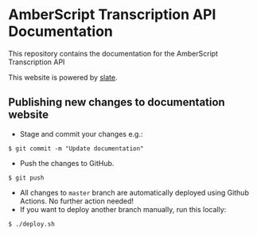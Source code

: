 # AmberScript Transcription API Documentation

This repository contains the documentation for the AmberScript Transcription API

This website is powered by [slate](https://github.com/slatedocs/slate).

## Publishing new changes to documentation website

- Stage and commit your changes e.g.:
```
$ git commit -m "Update documentation"
```

- Push the changes to GitHub.
```
$ git push
```

- All changes to `master` branch are automatically deployed using Github Actions. No further action needed!
- If you want to deploy another branch manually, run this locally:
```
$ ./deploy.sh
```